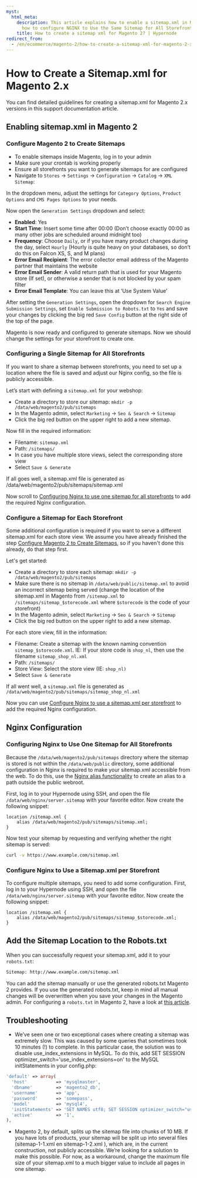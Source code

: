 ```yaml
---
myst:
  html_meta:
    description: This article explains how to enable a sitemap.xml in Magento 2 and
      how to configure NGINX to Use the Same Sitemap for All Storefronts.
    title: How to create a sitemap xml for Magento 2? | Hypernode
redirect_from:
  - /en/ecommerce/magento-2/how-to-create-a-sitemap-xml-for-magento-2-x/
---
```


<!-- source: https://support.hypernode.com/en/ecommerce/magento-2/how-to-create-a-sitemap-xml-for-magento-2-x/ -->

# How to Create a Sitemap.xml for Magento 2.x

You can find detailed guidelines for creating a sitemap.xml for Magento 2.x versions in this support documentation article.

## Enabling sitemap.xml in Magento 2

### Configure Magento 2 to Create Sitemaps

- To enable sitemaps inside Magento, log in to your admin
- Make sure your crontab is working properly
- Ensure all storefronts you want to generate sitemaps for are configured
- Navigate to `Stores` -> `Settings` -> `Configuration` -> `Catalog` -> `XML Sitemap`:

In the dropdown menu, adjust the settings for `Category Options`, `Product Options` and `CMS Pages Options` to your needs.

Now open the `Generation Settings` dropdown and select:

- **Enabled**: Yes
- **Start Time**: Insert some time after 00:00 (Don’t choose exactly 00:00 as many other jobs are scheduled around midnight too)
- **Frequency**: Choose `Daily`, or if you have many product changes during the day, select `Hourly` (Hourly is quite heavy on your databases, so don’t do this on Falcon XS, S, and M plans)
- **Error Email Recipient**: The error collector email address of the Magento partner that maintains the website
- **Error Email Sender**: A valid return path that is used for your Magento store (If set), or otherwise a sender that is not blocked by your spam filter
- **Error Email Template**: You can leave this at ‘Use System Value’

After setting the `Generation Settings`, open the dropdown for `Search Engine Submission Settings`, set `Enable Submission to Robots.txt` to `Yes` and save your changes by clicking the big red `Save Config` button at the right side of the top of the page.

Magento is now ready and configured to generate sitemaps. Now we should change the settings for your storefront to create one.

### Configuring a Single Sitemap for All Storefronts

If you want to share a sitemap between storefronts, you need to set up a location where the file is saved and adjust our Nginx config, so the file is publicly accessible.

Let’s start with defining a `sitemap.xml` for your webshop:

- Create a directory to store our sitemap: `mkdir -p /data/web/magento2/pub/sitemaps`
- In the Magento admin, select `Marketing` -> `Seo & Search` -> `Sitemap`
- Click the big red button on the upper right to add a new sitemap.

Now fill in the required information:

- Filename: `sitemap.xml`
- Path: `/sitemaps/`
- In case you have multiple store views, select the corresponding store view
- Select `Save & Generate`

If all goes well, a sitemap.xml file is generated as /data/web/magento2/pub/sitemaps/sitemap.xml

Now scroll to [Configuring Nginx to use one sitemap for all storefronts](#configuring-nginx-to-use-one-sitemap-for-all-storefronts) to add the required Nginx configuration.

### Configure a Sitemap for Each Storefront

Some additional configuration is required if you want to serve a different sitemap.xml for each store view. We assume you have already finished the step [Configure Magento 2 to Create Sitemaps](#configure-magento-2-to-create-sitemaps), so if you haven't done this already, do that step first.

Let's get started:

- Create a directory to store each sitemap: `mkdir -p /data/web/magento2/pub/sitemaps`
- Make sure there is no sitemap in `/data/web/public/sitemap.xml` to avoid an incorrect sitemap being served (change the location of the sitemap.xml in Magento from `/sitemap.xml` to `/sitemaps/sitemap_$storecode.xml` where `$storecode` is the code of your storefront)
- In the Magento admin, select `Marketing` -> `Seo & Search` -> `Sitemap`
- Click the big red button on the upper right to add a new sitemap.

For each store view, fill in the information:

- Filename: Create a sitemap with the known naming convention `sitemap_$storecode.xml`. IE: If your store code is `shop_nl`, then use the filename `sitemap_shop_nl.xml`
- Path: `/sitemaps/`
- Store View: Select the store view (IE: `shop_nl)`
- Select `Save & Generate`

If all went well, a `sitemap.xml` file is generated as `/data/web/magento2/pub/sitemaps/sitemap_shop_nl.xml`

Now you can use [Configure Nginx to use a sitemap.xml per storefront](#configure-nginx-to-use-a-sitemapxml-per-storefront) to add the required Nginx configuration.

## Nginx Configuration

### Configuring Nginx to Use One Sitemap for All Storefronts

Because the `/data/web/magento2/pub/sitemaps` directory where the sitemap is stored is not within the `/data/web/public` directory, some additional configuration in Nginx is required to make your sitemap.xml accessible from the web. To do this, use the [Nginx alias functionality](http://nginx.org/en/docs/http/ngx_http_core_module.html#alias) to create an alias to a path outside the public webroot.

First, log in to your Hypernode using SSH, and open the file `/data/web/nginx/server.sitemap` with your favorite editor. Now create the following snippet:

```nginx
location /sitemap.xml {
    alias /data/web/magento2/pub/sitemaps/sitemap.xml;
}
```

Now test your sitemap by requesting and verifying whether the right sitemap is served:

```bash
curl -v https://www.example.com/sitemap.xml
```

### Configure Nginx to Use a Sitemap.xml per Storefront

To configure multiple sitemaps, you need to add some configuration. First, log in to your Hypernode using SSH, and open the file `/data/web/nginx/server.sitemap` with your favorite editor. Now create the following snippet:

```nginx
location /sitemap.xml {
    alias /data/web/magento2/pub/sitemaps/sitemap_$storecode.xml;
}
```

## Add the Sitemap Location to the Robots.txt

When you can successfully request your sitemap.xml, add it to your `robots.txt`:

```bash
Sitemap: http://www.example.com/sitemap.xml
```

You can add the sitemap manually or use the generated robots.txt Magento 2 provides. If you use the generated robots.txt, keep in mind all manual changes will be overwritten when you save your changes in the Magento admin. For configuring a `robots.txt` in Magento 2, have a look at [this article](../../ecommerce-applications/magento-2/how-to-create-a-robots-txt-for-magento-2-x.md).

## Troubleshooting

- We’ve seen one or two exceptional cases where creating a sitemap was extremely slow. This was caused by some queries that sometimes took 10 minutes (!) to complete. In this particular case, the solution was to disable use_index_extensions in MySQL. To do this, add SET SESSION optimizer_switch='use_index_extensions=on' to the MySQL initStatements in your config.php:

```php
'default' => array(
  'host'           => 'mysqlmaster',
  'dbname'         => 'magento2_db',
  'username'       => 'app',
  'password'       => 'somepass',
  'model'          => 'mysql4',
  'initStatements' => 'SET NAMES utf8; SET SESSION optimizer_switch="use_index_extensions=on"',
  'active'         => '1',
),
```

- Magento 2, by default, splits up the sitemap file into chunks of 10 MB. If you have lots of products, your sitemap will be split up into several files (sitemap-1-1.xml en sitemap-1-2.xml ), which are, in the current construction, not publicly accessible. We’re looking for a solution to make this possible. For now, as a workaround, change the maximum file size of your sitemap.xml to a much bigger value to include all pages in one sitemap.
